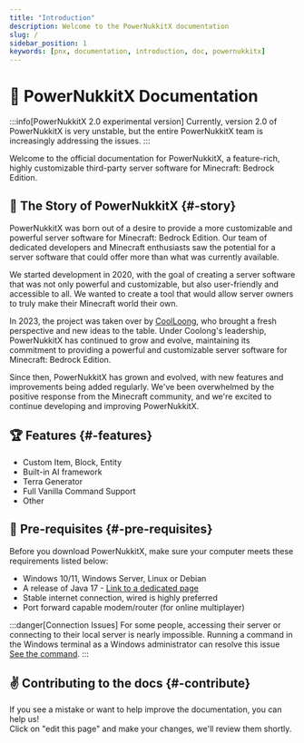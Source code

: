 ```yaml
---
title: "Introduction"
description: Welcome to the PowerNukkitX documentation
slug: /
sidebar_position: 1
keywords: [pnx, documentation, introduction, doc, powernukkitx]
---
```

# 🚀 PowerNukkitX Documentation

:::info[PowerNukkitX 2.0 experimental version]
Currently, version 2.0 of PowerNukkitX is very unstable, but the entire PowerNukkitX team is increasingly addressing the issues.
:::

Welcome to the official documentation for PowerNukkitX, a feature-rich, highly customizable third-party server software for Minecraft: Bedrock Edition.

## 📕 The Story of PowerNukkitX {#-story}

PowerNukkitX was born out of a desire to provide a more customizable and powerful server software for Minecraft: Bedrock Edition. Our team of dedicated developers and Minecraft enthusiasts saw the potential for a server software that could offer more than what was currently available.

We started development in 2020, with the goal of creating a server software that was not only powerful and customizable, but also user-friendly and accessible to all. We wanted to create a tool that would allow server owners to truly make their Minecraft world their own.

In 2023, the project was taken over by [CoolLoong](https://github.com/CoolLoong), who brought a fresh perspective and new ideas to the table. Under Coolong's leadership, PowerNukkitX has continued to grow and evolve, maintaining its commitment to providing a powerful and customizable server software for Minecraft: Bedrock Edition.

Since then, PowerNukkitX has grown and evolved, with new features and improvements being added regularly. We've been overwhelmed by the positive response from the Minecraft community, and we're excited to continue developing and improving PowerNukkitX.

## 🏆 Features {#-features}

* Custom Item, Block, Entity
* Built-in AI framework
* Terra Generator
* Full Vanilla Command Support
* Other

## 🌳 Pre-requisites {#-pre-requisites}

Before you download PowerNukkitX, make sure your computer meets these requirements listed below:
* Windows 10/11, Windows Server, Linux or Debian
* A release of Java 17 - [Link to a dedicated page](https://www.graalvm.org/downloads)
* Stable internet connection, wired is highly preferred
* Port forward capable modem/router (for online multiplayer)

:::danger[Connection Issues]
For some people, accessing their server or connecting to their local server is nearly impossible. Running a command in the Windows terminal as a Windows administrator can resolve this issue [See the command](tutorials/fix-connection-issues).
:::

## ✌️ Contributing to the docs {#-contribute}

If you see a mistake or want to help improve the documentation, you can help us!<br/>
Click on "edit this page" and make your changes, we'll review them shortly.